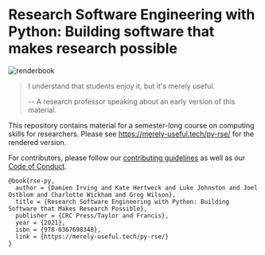 # Research Software Engineering with Python: Building software that makes research possible

<!-- badges: start -->
![renderbook](https://github.com/merely-useful/py-rse/workflows/renderbook/badge.svg)
<!-- badges: end -->

> I understand that students enjoy it, but it's merely useful.
>
> -- A research professor speaking about an early version of this material.

This repository contains material for a semester-long course on computing skills for researchers.
Please see <https://merely-useful.tech/py-rse/> for the rendered version.

For contributors, please follow our [contributing guidelines](.github/CONTRIBUTING.md)
as well as our [Code of Conduct](CONDUCT.md).

```
@book{rse-py,
  author = {Damien Irving and Kate Hertweck and Luke Johnston and Joel Ostblom and Charlotte Wickham and Greg Wilson},
  title = {Research Software Engineering with Python: Building Software that Makes Research Possible},
  publisher = {CRC Press/Taylor and Francis},
  year = {2021},
  isbn = {978-0367698348},
  link = {https://merely-useful.tech/py-rse/}
}
```
